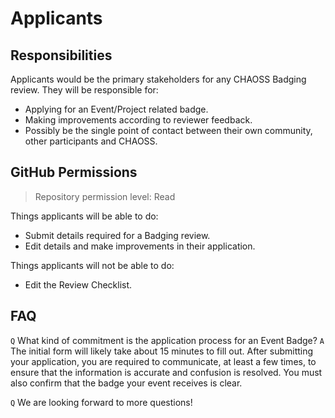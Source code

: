 # Applicants

## Responsibilities <a id="responsibilities"></a>

Applicants would be the primary stakeholders for any CHAOSS Badging review. They will be responsible for:

* Applying for an Event/Project related badge.
* Making improvements according to reviewer feedback.
* Possibly be the single point of contact between their own community, other participants and CHAOSS.

## GitHub Permissions <a id="github-permissions"></a>

> Repository permission level: Read

Things applicants will be able to do:

* Submit details required for a Badging review.
* Edit details and make improvements in their application.

Things applicants will not be able to do:

* Edit the Review Checklist.

## FAQ <a id="faq"></a>

`Q` What kind of commitment is the application process for an Event Badge? `A` The initial form will likely take about 15 minutes to fill out. After submitting your application, you are required to communicate, at least a few times, to ensure that the information is accurate and confusion is resolved. You must also confirm that the badge your event receives is clear.

`Q` We are looking forward to more questions!

